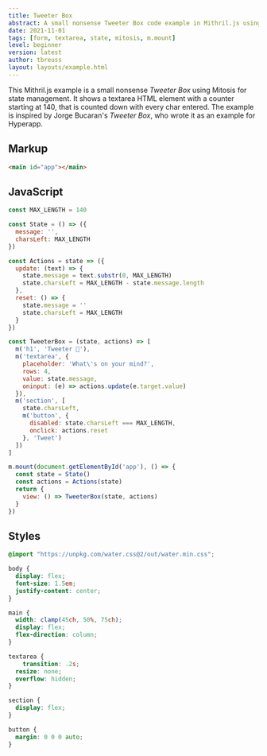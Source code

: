 ```yaml
---
title: Tweeter Box
abstract: A small nonsense Tweeter Box code example in Mithril.js using Mitosis for state management.
date: 2021-11-01
tags: [form, textarea, state, mitosis, m.mount]
level: beginner
version: latest
author: tbreuss
layout: layouts/example.html
---
```


This Mithril.js example is a small nonsense *Tweeter Box* using Mitosis for state management.
It shows a textarea HTML element with a counter starting at 140, that is counted down with every char entered.
The example is inspired by Jorge Bucaran's *Tweeter Box*, who wrote it as an example for Hyperapp.

## Markup

~~~html
<main id="app"></main>
~~~

## JavaScript

~~~js
const MAX_LENGTH = 140

const State = () => ({
  message: '',
  charsLeft: MAX_LENGTH
})

const Actions = state => ({
  update: (text) => {
    state.message = text.substr(0, MAX_LENGTH)
    state.charsLeft = MAX_LENGTH - state.message.length
  },
  reset: () => {
    state.message = ''
    state.charsLeft = MAX_LENGTH
  }
})

const TweeterBox = (state, actions) => [
  m('h1', 'Tweeter 🐤'),
  m('textarea', {
    placeholder: 'What\'s on your mind?',
    rows: 4,
    value: state.message,
    oninput: (e) => actions.update(e.target.value)
  }),
  m('section', [
    state.charsLeft,
    m('button', {
      disabled: state.charsLeft === MAX_LENGTH,
      onclick: actions.reset
    }, 'Tweet')
  ])
]

m.mount(document.getElementById('app'), () => {
  const state = State()
  const actions = Actions(state)
  return {
    view: () => TweeterBox(state, actions)
  }
})
~~~

## Styles

~~~css
@import "https://unpkg.com/water.css@2/out/water.min.css";

body {
  display: flex;
  font-size: 1.5em;
  justify-content: center;
}

main {
  width: clamp(45ch, 50%, 75ch);
  display: flex;
  flex-direction: column;
}

textarea {
	transition: .2s;
  resize: none;
  overflow: hidden;
}

section {
  display: flex;
}

button {
  margin: 0 0 0 auto;
}
~~~
